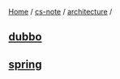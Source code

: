 [Home](https://mengxianbin.github.io) /
[cs-note](https://mengxianbin.github.io/cs-note) /
[architecture](https://mengxianbin.github.io/cs-note/content/architecture) /

## [dubbo](https://mengxianbin.github.io/cs-note/content/architecture/dubbo)

## [spring](https://mengxianbin.github.io/cs-note/content/architecture/spring)
